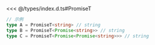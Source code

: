 
<<< @/types/index.d.ts#PromiseT

```ts
// 示例
type A = PromiseT<string> // string
type B = PromiseT<Promise<string>> // string
type C = PromiseT<Promise<Promise<string>>> // string
```
